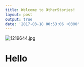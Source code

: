 ```yaml
---
title: Welcome to OtherStories!
layout: post
output: true
date: '2017-03-18 00:53:06 +0300'
---
```

![1219644.jpg](/uploads/2017/1219644.jpg)

# Hello



